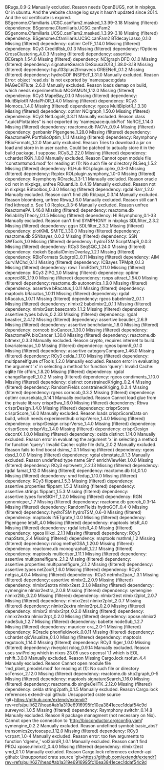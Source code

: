 BRugs_0.9-2	Manually excluded. Reason needs OpenBUGS, not in nixpkgs. Or in ubuntu. And the website change log says it hasn't updated since 2014. And the ssl certificate is expired.
BSgenome.Cfamiliaris.UCSC.canFam2.masked_1.3.99-3.18	Missing (filtered) dependency: BSgenome.Cfamiliaris.UCSC.canFam2
BSgenome.Cfamiliaris.UCSC.canFam2.masked_1.3.99-3.18	Missing (filtered) dependency: BSgenome.Cfamiliaris.UCSC.canFam2
BTdecayLasso_0.1.0	Missing (filtered) dependency: optimr
CeTF_1.14.0	Missing (filtered) dependency: RCy3
CreditRisk_0.1.3	Missing (filtered) dependency: fOptions
CrossClustering_4.0.3	Missing (filtered) dependency: assertive
DEGraph_1.54.0	Missing (filtered) dependency: NCIgraph
DFD_0.1.0	Missing (filtered) dependency: signatureSearch
DeSousa2013_1.38.0-3.18	Missing (filtered) dependency: hgu133plus2frmavecs
GREENeR_0.1.2	Missing (filtered) dependency: hydroGOF
INSPEcT_1.31.0	Manually excluded. Reason Error: object 'read.xls' is not exported by 'namespace:gdata
MAGeCKFlute_2.6.0	Manually excluded. Reason loads demap on build, which needs experimenthub
MOGAMUN_1.12.0	Missing (filtered) dependency: RCy3
MapeBay_0.1.0	Missing (filtered) dependency: MultBiplotR
MetaPhOR_1.4.0	Missing (filtered) dependency: RCy3
Momocs_1.4.0	Missing (filtered) dependency: rgeos
MultBiplotR_1.3.30	Missing (filtered) dependency: optimr
NCIgraph_1.50.0	Missing (filtered) dependency: RCy3
NetLogoR_0.3.11	Manually excluded. Reason class ".quickPlottables" is not exported by 'namespace:quickPlot'
NoRCE_1.14.0	Missing (filtered) dependency: reactome.db
PACVr_0.9.4	Missing (filtered) dependency: genbankr
Pigengene_1.28.0	Missing (filtered) dependency: ReactomePA
PortfolioOptim_1.1.1	Missing (filtered) dependency: Rsymphony
RBioFormats_1.2.0	Manually excluded. Reason Tries to download a jar on load and store in in user cache. Could be patched to actually store it in the build package, I suppose.
RCy3_2.22.0	Missing (filtered) dependency: uchardet
RGN_1.0.0	Manually excluded. Reason Cannot open module file 'constantsmod.mod' for reading at (1): No such file or directory
RLSeq_1.5.2	Missing (filtered) dependency: RLHub
ROI.plugin.cplex_0.3-0	Missing (filtered) dependency: Rcplex
ROI.plugin.symphony_1.0-0	Missing (filtered) dependency: Rsymphony
ROracle_1.3-1.1	Manually excluded. Reason oracle oci not in nixpkgs, unfree
RQuantLib_0.4.19	Manually excluded. Reason not in nixpkgs
RStoolbox_0.3.0	Missing (filtered) dependency: rgdal
Rarr_1.2.0	Manually excluded. Reason can't find zlib
Rblpapi_0.3.14	Manually excluded. Reason bloomberg, unfree
Rbwa_1.6.0	Manually excluded. Reason still can't find kthread.o. See 1.0
Rcplex_0.3-6	Manually excluded. Reason unfree
ReactomePA_1.46.0	Missing (filtered) dependency: reactome.db
ReliabilityTheory_0.1.5	Missing (filtered) dependency: HI
Rsymphony_0.1-33	Manually excluded. Reason can't find SYMPHONY in nixpkgs
SDLfilter_2.3.2	Missing (filtered) dependency: ggsn
SDLfilter_2.3.2	Missing (filtered) dependency: plotKML
SMITE_1.30.0	Missing (filtered) dependency: reactome.db
SSNbayes_0.0.2	Missing (filtered) dependency: SSN
SWTools_1.0	Missing (filtered) dependency: hydroTSM
ScriptMapR_0.0.3	Missing (filtered) dependency: RCy3
SeqSQC_1.24.0	Missing (filtered) dependency: rbokeh
SpatialOmicsOverlay_1.2.1	Missing (filtered) dependency: RBioFormats
SubgrpID_0.11	Missing (filtered) dependency: AIM
SurviMChd_0.1.1	Missing (filtered) dependency: ICBayes
TPMplt_0.1.3	Missing (filtered) dependency: rowr
TimiRGeN_1.11.0	Missing (filtered) dependency: RCy3
ZIPG_1.0	Missing (filtered) dependency: optimr
appreci8R_1.19.0	Missing (filtered) dependency: rsnps
attract_1.54.0	Missing (filtered) dependency: reactome.db
autonomics_1.9.0	Missing (filtered) dependency: assertive
bRacatus_1.0.11	Missing (filtered) dependency: maptools
bRacatus_1.0.11	Missing (filtered) dependency: rgdal
bRacatus_1.0.11	Missing (filtered) dependency: rgeos
babelmixr2_0.1.1	Missing (filtered) dependency: nlmixr2
babelmixr2_0.1.1	Missing (filtered) dependency: nlmixr2est
basecamb_1.1.2	Missing (filtered) dependency: assertive.types
bdvis_0.2.33	Missing (filtered) dependency: rgdal
beastier_2.4.12	Missing (filtered) dependency: assertive
beautier_2.6.9	Missing (filtered) dependency: assertive
benchdamic_1.8.0	Missing (filtered) dependency: corncob
bioCancer_1.30.0	Missing (filtered) dependency: ReactomePA
bioCancer_1.30.0	Missing (filtered) dependency: reactome.db
bitmexr_0.3.3	Manually excluded. Reason crypto, requires internet to build. 
bivariatemaps_1.0	Missing (filtered) dependency: rgeos
bpmnR_0.1.0	Missing (filtered) dependency: assertive
categoryCompare_1.46.0	Missing (filtered) dependency: RCy3
celda_1.17.0	Missing (filtered) dependency: multipanelfigure
cfTools_1.2.0	Manually excluded. Reason error in evaluating the argument 'x' in selecting a method for function 'query': Invalid Cache: sqlite file
cffdrs_1.8.20	Missing (filtered) dependency: rgdal
changeRangeR_1.0.2	Missing (filtered) dependency: rgeos
condiments_1.10.0	Missing (filtered) dependency: distinct
constrainedKriging_0.2.4	Missing (filtered) dependency: RandomFields
constrainedKriging_0.2.4	Missing (filtered) dependency: rgeos
corncob_0.3.2	Missing (filtered) dependency: optimr
coursekata_0.14.1	Manually excluded. Reason Cannot load glue from the private library
crisprBwa_1.6.0	Missing (filtered) dependency: Rbwa
crisprDesign_1.4.0	Missing (filtered) dependency: crisprScore
crisprScore_1.6.0	Manually excluded. Reason loads crisprScoreData on build, which needs experimenthub
crisprVerse_1.4.0	Missing (filtered) dependency: crisprDesign
crisprVerse_1.4.0	Missing (filtered) dependency: crisprScore
crisprViz_1.4.0	Missing (filtered) dependency: crisprDesign
decontX_1.0.0	Missing (filtered) dependency: celda
distinct_1.14.0	Manually excluded. Reason error in evaluating the argument 'x' in selecting a method for function 'query': Invalid Cache: sqlite file
dsfa_2.0.2	Manually excluded. Reason fails to find boost
dsims_1.0.1	Missing (filtered) dependency: rgeos
dssd_1.0.0	Missing (filtered) dependency: rgdal
ebmstate_0.1.3	Manually excluded. Reason undefined type name Sint'
enrichViewNet_1.0.0	Missing (filtered) dependency: RCy3
epitweetr_2.2.13	Missing (filtered) dependency: rgdal
famat_1.12.0	Missing (filtered) dependency: reactome.db
fcl_0.1.0	Missing (filtered) dependency: ymd
fedup_1.10.0	Missing (filtered) dependency: RCy3
flippant_1.5.3	Missing (filtered) dependency: assertive.properties
flippant_1.5.3	Missing (filtered) dependency: assertive.strings
flippant_1.5.3	Missing (filtered) dependency: assertive.types
foreSIGHT_1.2.0	Missing (filtered) dependency: RGN
genomicper_1.7	Missing (filtered) dependency: reactome.db
georob_0.3-14	Missing (filtered) dependency: RandomFields
hydroGOF_0.4-0	Missing (filtered) dependency: hydroTSM
hydroTSM_0.6-0	Missing (filtered) dependency: maptools
iNETgrate_1.0.0	Missing (filtered) dependency: Pigengene
letsR_4.0	Missing (filtered) dependency: maptools
letsR_4.0	Missing (filtered) dependency: rgdal
letsR_4.0	Missing (filtered) dependency: rgeos
lilikoi_2.1.1	Missing (filtered) dependency: RCy3
mapStats_2.4	Missing (filtered) dependency: maptools
mathml_1.2	Missing (filtered) dependency: rolog
methylGSA_1.20.0	Missing (filtered) dependency: reactome.db
monographaR_1.2.1	Missing (filtered) dependency: maptools
multicrispr_1.11.1	Missing (filtered) dependency: assertive
multipanelfigure_2.1.2	Missing (filtered) dependency: assertive.properties
multipanelfigure_2.1.2	Missing (filtered) dependency: assertive.types
netZooR_1.6.0	Missing (filtered) dependency: RCy3
netgsa_4.0.4	Missing (filtered) dependency: RCy3
netmhc2pan_1.3.1	Missing (filtered) dependency: assertive
nlmixr2_2.0.9	Missing (filtered) dependency: nlmixr2extra
nlmixr2est_2.1.8	Missing (filtered) dependency: symengine
nlmixr2extra_2.0.8	Missing (filtered) dependency: symengine
nlmixr2lib_0.2.0	Missing (filtered) dependency: nlmixr2est
nlmixr2plot_2.0.7	Missing (filtered) dependency: nlmixr2est
nlmixr2plot_2.0.7	Missing (filtered) dependency: nlmixr2extra
nlmixr2rpt_0.2.0	Missing (filtered) dependency: nlmixr2
nlmixr2rpt_0.2.0	Missing (filtered) dependency: nlmixr2extra
nlmixr2rpt_0.2.0	Missing (filtered) dependency: xpose.nlmixr2
nodeSub_1.2.7	Missing (filtered) dependency: babette
nodeSub_1.2.7	Missing (filtered) dependency: mauricer
ora_2.0-1	Missing (filtered) dependency: ROracle
phonfieldwork_0.0.11	Missing (filtered) dependency: uchardet
qlcVisualize_0.1.0	Missing (filtered) dependency: maptools
regutools_1.14.0	Missing (filtered) dependency: RCy3
rliger_1.0.0	Missing (filtered) dependency: riverplot
rolog_0.9.14	Manually excluded. Reason uses swiProlog which in nixos 23.05 uses openssl 1.1 which is EOL
rshift_3.0.0	Manually excluded. Reason Missing Cargo.lock
rsofun_4.4	Manually excluded. Reason  Cannot open module file 'md_plant_pmodel.mod' for reading at (1): No such file or directory
scTensor_2.12.0	Missing (filtered) dependency: reactome.db
shp2graph_0-5	Missing (filtered) dependency: maptools
signatureSearch_1.16.0	Missing (filtered) dependency: reactome.db
singleCellTK_2.12.0	Missing (filtered) dependency: celda
string2path_0.1.5	Manually excluded. Reason Cargo.lock references extendr-api github: Unsupported crate source 'git+https://github.com/extendr/extendr?rev=refs/pull/627/head#ab1a319e6916995fc10ea3841ecec1ddaf54c9d
surveyvoi_1.0.5	Missing (filtered) dependency: Rsymphony
switchr_0.14.8	Manually excluded. Reason R package managment (not necessary on Nix). Cannot open the connection to 'http://bioconductor.org/config.yaml'
symengine_0.2.2	Manually excluded. Reason undefined symbol: basic_abs?
transomics2cytoscape_1.12.0	Missing (filtered) dependency: RCy3
vcrpart_1.0-4	Manually excluded. Reason error: too few arguments to function 'dgemv_'
vol2birdR_1.0.1	Manually excluded. Reason can't find PROJ
xpose.nlmixr2_0.4.0	Missing (filtered) dependency: nlmixr2est
ymd_0.1.0	Manually excluded. Reason Cargo.lock references extendr-api github: Unsupported crate source 'git+https://github.com/extendr/extendr?rev=refs/pull/627/head#ab1a319e6916995fc10ea3841ecec1ddaf54c9d